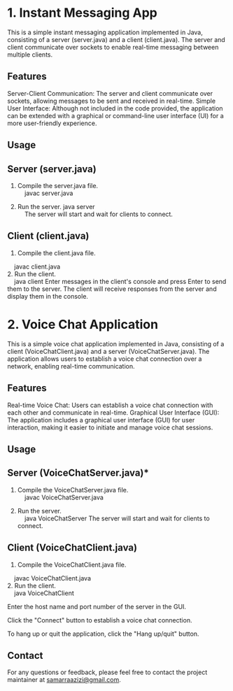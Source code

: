# 1. Instant Messaging App

This is a simple instant messaging application implemented in Java, consisting of a server (server.java) and a client (client.java). The server and client communicate over sockets to enable real-time messaging between multiple clients.

## Features
Server-Client Communication: The server and client communicate over sockets, allowing messages to be sent and received in real-time.
Simple User Interface: Although not included in the code provided, the application can be extended with a graphical or command-line user interface (UI) for a more user-friendly experience.


## Usage<br>
## Server (server.java)
1. Compile the server.java file.<br>
&nbsp;&nbsp;&nbsp;&nbsp;javac server.java

2. Run the server.
java server<br>
&nbsp;&nbsp;&nbsp;&nbsp;The server will start and wait for clients to connect.

## Client (client.java)<br>
1. Compile the client.java file.<br>

&nbsp;&nbsp;&nbsp;&nbsp;javac client.java<br>
2. Run the client.<br>
&nbsp;&nbsp;&nbsp;&nbsp;java client
Enter messages in the client's console and press Enter to send them to the server. The client will receive responses from the server and display them in the console.


# 2. Voice Chat Application
This is a simple voice chat application implemented in Java, consisting of a client (VoiceChatClient.java) and a server (VoiceChatServer.java). The application allows users to establish a voice chat connection over a network, enabling real-time communication.

## Features
Real-time Voice Chat: Users can establish a voice chat connection with each other and communicate in real-time.
Graphical User Interface (GUI): The application includes a graphical user interface (GUI) for user interaction, making it easier to initiate and manage voice chat sessions.

## Usage<br>
## Server (VoiceChatServer.java)*

1. Compile the VoiceChatServer.java file.<br>
&nbsp;&nbsp;&nbsp;&nbsp;javac VoiceChatServer.java

2. Run the server.<br>
&nbsp;&nbsp;&nbsp;&nbsp;java VoiceChatServer
The server will start and wait for clients to connect.

## Client (VoiceChatClient.java)
1. Compile the VoiceChatClient.java file.<br>

&nbsp;&nbsp;&nbsp;&nbsp;javac VoiceChatClient.java<br>
2. Run the client.<br>
&nbsp;&nbsp;&nbsp;&nbsp;java VoiceChatClient

Enter the host name and port number of the server in the GUI.

Click the "Connect" button to establish a voice chat connection.

To hang up or quit the application, click the "Hang up/quit" button.


## Contact
For any questions or feedback, please feel free to contact the project maintainer at samarraazizi@gmail.com.